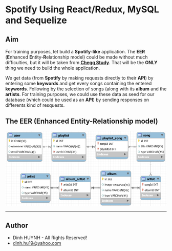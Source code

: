 # Spotify Using React/Redux, MySQL and Sequelize

## Aim
For training purposes, let build a **Spotify-like** application. The **EER** (**E**nhanced **E**ntity-**R**elationship model) could be made without much difficulties, but it will be taken from [**Chegg Study**](http://www.chegg.com/homework-help/questions-and-answers/design-mysql-database-support-spotify-like-media-cataloguing-application-application-catal-q19651144). That will be the **ONLY** thing we need to build the whole application.

We get data (from **Spotify** by making requests directly to their **API**) by entering some **keywords** and get every songs containing the entered **keywords**. Following by the selection of songs (along with its **album** and the **artists**. For training purposes, we could use these data as seed for our database (which could be used as an **API**) by sending responses on differents kind of resquests.

## The **EER** (**E**nhanced **E**ntity-**R**elationship model)  

![alt text](assets/img/eer.jpg)

---------------

## Author
* Dinh HUYNH - All Rights Reserved!
* dinh.hu19@yahoo.com
